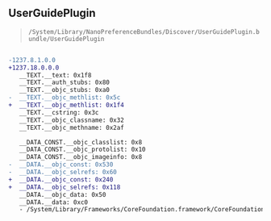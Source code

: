 ## UserGuidePlugin

> `/System/Library/NanoPreferenceBundles/Discover/UserGuidePlugin.bundle/UserGuidePlugin`

```diff

-1237.8.1.0.0
+1237.18.0.0.0
   __TEXT.__text: 0x1f8
   __TEXT.__auth_stubs: 0x80
   __TEXT.__objc_stubs: 0xa0
-  __TEXT.__objc_methlist: 0x5c
+  __TEXT.__objc_methlist: 0x1f4
   __TEXT.__cstring: 0x3c
   __TEXT.__objc_classname: 0x32
   __TEXT.__objc_methname: 0x2af

   __DATA_CONST.__objc_classlist: 0x8
   __DATA_CONST.__objc_protolist: 0x10
   __DATA_CONST.__objc_imageinfo: 0x8
-  __DATA.__objc_const: 0x530
-  __DATA.__objc_selrefs: 0x60
+  __DATA.__objc_const: 0x240
+  __DATA.__objc_selrefs: 0x118
   __DATA.__objc_data: 0x50
   __DATA.__data: 0xc0
   - /System/Library/Frameworks/CoreFoundation.framework/CoreFoundation

```
